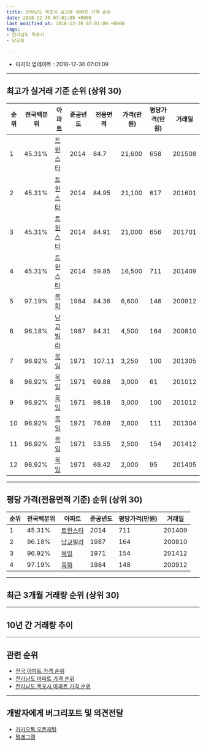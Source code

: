 ```yaml
---
title: 전라남도 목포시 남교동 아파트 가격 순위
date: 2018-12-30 07:01:09 +0900
last_modified_at: 2018-12-30 07:01:09 +0900
tags:
- 전라남도 목포시
- 남교동

---
```


* 마지막 업데이트 : 2018-12-30 07:01:09

---

## 최고가 실거래 기준 순위 (상위 30)


|순위|전국백분위|아파트|준공년도|전용면적|가격(만원)|평당가격(만원)|거래일|
|---|---|---|---|---|---|---|---|
|1|45.31%|[트윈스타](https://search.naver.com/search.naver?query=%EC%A0%84%EB%9D%BC%EB%82%A8%EB%8F%84+%EB%AA%A9%ED%8F%AC%EC%8B%9C+%EB%82%A8%EA%B5%90%EB%8F%99+%ED%8A%B8%EC%9C%88%EC%8A%A4%ED%83%80)|2014|84.7|21,600|658|201508|
|2|45.31%|[트윈스타](https://search.naver.com/search.naver?query=%EC%A0%84%EB%9D%BC%EB%82%A8%EB%8F%84+%EB%AA%A9%ED%8F%AC%EC%8B%9C+%EB%82%A8%EA%B5%90%EB%8F%99+%ED%8A%B8%EC%9C%88%EC%8A%A4%ED%83%80)|2014|84.95|21,100|617|201601|
|3|45.31%|[트윈스타](https://search.naver.com/search.naver?query=%EC%A0%84%EB%9D%BC%EB%82%A8%EB%8F%84+%EB%AA%A9%ED%8F%AC%EC%8B%9C+%EB%82%A8%EA%B5%90%EB%8F%99+%ED%8A%B8%EC%9C%88%EC%8A%A4%ED%83%80)|2014|84.91|21,000|656|201701|
|4|45.31%|[트윈스타](https://search.naver.com/search.naver?query=%EC%A0%84%EB%9D%BC%EB%82%A8%EB%8F%84+%EB%AA%A9%ED%8F%AC%EC%8B%9C+%EB%82%A8%EA%B5%90%EB%8F%99+%ED%8A%B8%EC%9C%88%EC%8A%A4%ED%83%80)|2014|59.85|16,500|711|201409|
|5|97.19%|[목화](https://search.naver.com/search.naver?query=%EC%A0%84%EB%9D%BC%EB%82%A8%EB%8F%84+%EB%AA%A9%ED%8F%AC%EC%8B%9C+%EB%82%A8%EA%B5%90%EB%8F%99+%EB%AA%A9%ED%99%94)|1984|84.36|6,600|148|200912|
|6|96.18%|[남교빌라](https://search.naver.com/search.naver?query=%EC%A0%84%EB%9D%BC%EB%82%A8%EB%8F%84+%EB%AA%A9%ED%8F%AC%EC%8B%9C+%EB%82%A8%EA%B5%90%EB%8F%99+%EB%82%A8%EA%B5%90%EB%B9%8C%EB%9D%BC)|1987|84.31|4,500|164|200810|
|7|96.92%|[목일](https://search.naver.com/search.naver?query=%EC%A0%84%EB%9D%BC%EB%82%A8%EB%8F%84+%EB%AA%A9%ED%8F%AC%EC%8B%9C+%EB%82%A8%EA%B5%90%EB%8F%99+%EB%AA%A9%EC%9D%BC)|1971|107.11|3,250|100|201305|
|8|96.92%|[목일](https://search.naver.com/search.naver?query=%EC%A0%84%EB%9D%BC%EB%82%A8%EB%8F%84+%EB%AA%A9%ED%8F%AC%EC%8B%9C+%EB%82%A8%EA%B5%90%EB%8F%99+%EB%AA%A9%EC%9D%BC)|1971|69.88|3,000|61|201012|
|9|96.92%|[목일](https://search.naver.com/search.naver?query=%EC%A0%84%EB%9D%BC%EB%82%A8%EB%8F%84+%EB%AA%A9%ED%8F%AC%EC%8B%9C+%EB%82%A8%EA%B5%90%EB%8F%99+%EB%AA%A9%EC%9D%BC)|1971|98.18|3,000|100|201012|
|10|96.92%|[목일](https://search.naver.com/search.naver?query=%EC%A0%84%EB%9D%BC%EB%82%A8%EB%8F%84+%EB%AA%A9%ED%8F%AC%EC%8B%9C+%EB%82%A8%EA%B5%90%EB%8F%99+%EB%AA%A9%EC%9D%BC)|1971|76.69|2,600|111|201304|
|11|96.92%|[목일](https://search.naver.com/search.naver?query=%EC%A0%84%EB%9D%BC%EB%82%A8%EB%8F%84+%EB%AA%A9%ED%8F%AC%EC%8B%9C+%EB%82%A8%EA%B5%90%EB%8F%99+%EB%AA%A9%EC%9D%BC)|1971|53.55|2,500|154|201412|
|12|96.92%|[목일](https://search.naver.com/search.naver?query=%EC%A0%84%EB%9D%BC%EB%82%A8%EB%8F%84+%EB%AA%A9%ED%8F%AC%EC%8B%9C+%EB%82%A8%EA%B5%90%EB%8F%99+%EB%AA%A9%EC%9D%BC)|1971|69.42|2,000|95|201405|


---

## 평당 가격(전용면적 기준) 순위 (상위 30)


|순위|전국백분위|아파트|준공년도|평당가격(만원)|거래일|
|---|---|---|---|---|---|
|1|45.31%|[트윈스타](https://search.naver.com/search.naver?query=%EC%A0%84%EB%9D%BC%EB%82%A8%EB%8F%84+%EB%AA%A9%ED%8F%AC%EC%8B%9C+%EB%82%A8%EA%B5%90%EB%8F%99+%ED%8A%B8%EC%9C%88%EC%8A%A4%ED%83%80)|2014|711|201409|
|2|96.18%|[남교빌라](https://search.naver.com/search.naver?query=%EC%A0%84%EB%9D%BC%EB%82%A8%EB%8F%84+%EB%AA%A9%ED%8F%AC%EC%8B%9C+%EB%82%A8%EA%B5%90%EB%8F%99+%EB%82%A8%EA%B5%90%EB%B9%8C%EB%9D%BC)|1987|164|200810|
|3|96.92%|[목일](https://search.naver.com/search.naver?query=%EC%A0%84%EB%9D%BC%EB%82%A8%EB%8F%84+%EB%AA%A9%ED%8F%AC%EC%8B%9C+%EB%82%A8%EA%B5%90%EB%8F%99+%EB%AA%A9%EC%9D%BC)|1971|154|201412|
|4|97.19%|[목화](https://search.naver.com/search.naver?query=%EC%A0%84%EB%9D%BC%EB%82%A8%EB%8F%84+%EB%AA%A9%ED%8F%AC%EC%8B%9C+%EB%82%A8%EA%B5%90%EB%8F%99+%EB%AA%A9%ED%99%94)|1984|148|200912|


---

## 최근 3개월 거래량 순위 (상위 30)


<div style="width:100%;">
    <canvas id="deal_count_ranking" height="250"></canvas>
</div>


<script>
new Chart(document.getElementById("deal_count_ranking"), {
    type: 'horizontalBar',
    data: {
        labels: ['트윈스타'],
        datasets: [{
            label: '실거래 수',
            data: [3],
            borderColor: "rgba(255, 0, 128, 1)",
            backgroundColor: "rgba(255, 0, 128, 0.5)",
            fill: false,
        }]
    },
    options: {
        responsive: true,
        title: {
            display: true,
            text: '최근 3개월 거래량 순위'
        },
        tooltips: {
            mode: 'index',
            intersect: false,
            callbacks: {
                title: function(tooltipItems, data) {
                    return "실거래 수:";
                },
                label: function(tooltipItem, data) {
                    return data.labels[tooltipItem.index] + ": " + tooltipItem.xLabel;
                }
            }
        },
        hover: {
            mode: 'nearest',
            intersect: true
        },
        scales: {
            xAxes: [{
                display: true,
                scaleLabel: {
                    display: true,
                    labelString: '실거래 수'
                },
                ticks: {
                    suggestedMin: 0,
                }
            }],
            yAxes: [{
                display: true,
                ticks: {
                    autoSkip: false,
                    callback: function(value, index, values) {
                        if (value.length > 15)
                            return value.substr(0, 13) + "...";
                        else
                            return value;
                    }
                },
                scaleLabel: {
                    display: false,
                }
            }]
        }
    }
});

</script>


---

## 10년 간 거래량 추이


<div style="width:100%;">
    <canvas id="deal_progress" height="250"></canvas>
</div>

<script>
new Chart(document.getElementById("deal_progress"), {
    type: 'line',
    data: {
        labels: ['200812','200901','200902','200903','200904','200905','200906','200907','200908','200909','200910','200911','200912','201001','201002','201003','201004','201005','201006','201007','201008','201009','201010','201011','201012','201101','201102','201103','201104','201105','201106','201107','201108','201109','201110','201111','201112','201201','201202','201203','201204','201205','201206','201207','201208','201209','201210','201211','201212','201301','201302','201303','201304','201305','201306','201307','201308','201309','201310','201311','201312','201401','201402','201403','201404','201405','201406','201407','201408','201409','201410','201411','201412','201501','201502','201503','201504','201505','201506','201507','201508','201509','201510','201511','201512','201601','201602','201603','201604','201605','201606','201607','201608','201609','201610','201611','201612','201701','201702','201703','201704','201705','201706','201707','201708','201709','201710','201711','201712','201801','201802','201803','201804','201805','201806','201807','201808','201809','201810','201811','201812'],
        datasets: [{
            label: '실거래 수',
            pointRadius: 1,
            data: [0, 0, 0, 0, 0, 0, 0, 0, 0, 0, 0, 0, 1, 0, 1, 0, 0, 0, 0, 0, 0, 1, 0, 1, 2, 0, 0, 0, 0, 1, 0, 0, 0, 0, 0, 0, 1, 0, 0, 0, 0, 0, 0, 0, 1, 0, 0, 0, 0, 0, 0, 0, 1, 2, 0, 0, 0, 0, 0, 0, 0, 0, 1, 0, 0, 1, 0, 0, 0, 7, 1, 2, 1, 4, 2, 1, 0, 3, 0, 4, 1, 2, 0, 1, 1, 2, 3, 2, 0, 2, 1, 1, 0, 0, 6, 14, 6, 6, 2, 0, 2, 0, 1, 2, 0, 1, 1, 0, 0, 1, 1, 1, 0, 0, 1, 0, 1, 0, 1, 2, 0],
            borderColor: "rgba(255, 201, 14, 1)",
            backgroundColor: "rgba(255, 201, 14, 0.5)",
            fill: true,
        }]
    },
    options: {
        responsive: true,
        title: {
            display: true,
            text: '10년간 거래량 추이'
        },
        tooltips: {
            mode: 'index',
            intersect: false,
        },
        hover: {
            mode: 'nearest',
            intersect: true
        },
        scales: {
            xAxes: [{
                display: true,
                scaleLabel: {
                    display: true,
                    labelString: '년/월'
                }
            }],
            yAxes: [{
                display: true,
                ticks: {
                    suggestedMin: 0,
                },
                scaleLabel: {
                    display: true,
                    labelString: '실거래 수'
                }
            }]
        }
    }
});

</script>


---

## 관련 순위

- [전국 아파트 가격 순위](https://inasie.github.io/apt-ranking/전국)
- [전라남도 아파트 가격 순위](https://inasie.github.io/apt-ranking/전라남도)
- [전라남도 목포시 아파트 가격 순위](https://inasie.github.io/apt-ranking/전라남도-목포시)


---

## 개발자에게 버그리포트 및 의견전달

- [카카오톡 오픈채팅](https://open.kakao.com/o/gLJUAP4)
- [텔레그램](https://t.me/inasie)

